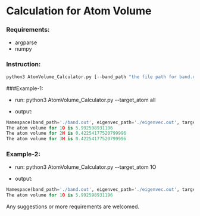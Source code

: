# Calculation for Atom Volume

### Requirements:
* argparse
* numpy

### Instruction: 

```python
python3 AtomVolume_Calculator.py [--band_path "the file path for band.out"] [--eigenvec_path "the file path for eigenvec.out"] [--target_atom "a specific atom or 'all' for all atoms"]
```

###Example-1:

* run: python3 AtomVolume_Calculator.py --target_atom all

* output:
```python
Namespace(band_path='./band.out', eigenvec_path='./eigenvec.out', target_atom='all')
The atom volume for 1O is 5.992598931196
The atom volume for 2H is 0.42254177520799996
The atom volume for 3H is 0.42254177520799996
```

### Example-2:

* run: python3 AtomVolume_Calculator.py --target_atom 1O

* output:
```python
Namespace(band_path='./band.out', eigenvec_path='./eigenvec.out', target_atom='1O')
The atom volume for 1O is 5.992598931196
```

Any suggestions or more requirements are welcomed.
